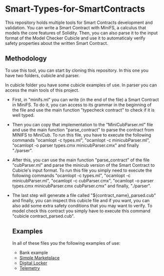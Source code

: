 # Smart-Types-for-SmartContracts

This repository holds multiple tools for Smart Contracts development and validation. You can write a Smart Contract with MiniFS, a calculus that models the core features
of Solidity. Then, you can also parse it to the input format of the Model Checker Cubicle and use it to automaticaly verify safety properties about the written Smart Contract.


## Methodology 
To use this tool, you can start by cloning this repository. In this one you have two folders, cubicle and parser. 

In cubicle folder you have some cubicle examples of use. In parser you can access the main tools of this project.

- First, in "minifs.ml" you can write (in the end of the file) a Smart Contract in MiniFS. To do it, you can access to its grammar in the beginning of the file and use 
the main function "typecheck contract" to check if it is well typed.

- Then you can copy that implementation to the "MiniCubParser.ml" file and use the main function "parse_contract" to parse the contract from MINIFS to MiniCub. To run this file,
you have to execute the following commands "ocamlopt -c types.ml", "ocamlopt -c minicubParser.ml", "ocamlopt -o parser types.cmx minicubParser.cmx" and finally "./parser".

- After this, you can use the main function "parse_contract" of the file "cubParser.ml" and parse the minicub version of the Smart Contract to Cubicle's input format. To run this file
you simply need to execute the following commands "ocamlopt -c types.ml", "ocamlopt -c minicubParser.ml", "ocamlopt -c cubParser.cmx",
"ocamlopt -o parser types.cmx minicubParser.cmx cubParser.cmx" and finally, "./parser".

- The last step will generate a file called "${contract_name}_parsed.cub" and finally, you can inspect this cubicle file and if you want, you can also add some extra safety conditions that you may want to verify.
  To model check this contract you simply have to execute this command "cubicle contract_parsed.cub".
  
  ## Examples
  In all of these files you the following examples of use:
  - Bank example
  - [Simple Marketplace](https://github.com/Azure-Samples/blockchain/tree/master/blockchain-workbench/application-and-smart-contract-samples/simple-marketplace)
  - [Digital Locker](https://github.com/Azure-Samples/blockchain/tree/master/blockchain-workbench/application-and-smart-contract-samples/digital-locker)
  - [Telemetry](https://github.com/Azure-Samples/blockchain/tree/master/blockchain-workbench/application-and-smart-contract-samples/refrigerated-transportation)


  
  
